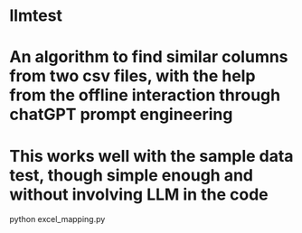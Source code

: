 # llmtest

# An algorithm to find similar columns from two csv files, with the help from the offline interaction through chatGPT prompt engineering
# This works well with the sample data test, though simple enough and without involving LLM in the code

python excel_mapping.py
